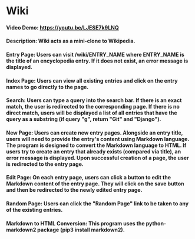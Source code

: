 # Wiki
#### Video Demo: <https://youtu.be/LJESE7k9LNQ>
#### Description: Wiki acts as a mini-clone to Wikipedia.
#### Entry Page: Users can visit /wiki/ENTRY_NAME where ENTRY_NAME is the title of an encyclopedia entry. If it does not exist, an error message is displayed.
#### Index Page: Users can view all existing entries and click on the entry names to go directly to the page.
#### Search: Users can type a query into the search bar. If there is an exact match, the user is redirected to the corresponding page. If there is no direct match, users will be displayed a list of all entries that have the query as a substring (if query "g", return "Git" and "Django").
#### New Page: Users can create new entry pages. Alongside an entry title, users will need to provide the entry's content using Markdown language. The program is designed to convert the Markdown language to HTML. If users try to create an entry that already exists (compared via title), an error message is displayed. Upon successful creation of a page, the user is redirected to the entry page.
#### Edit Page: On each entry page, users can click a button to edit the Markdown content of the entry page. They will click on the save button and then be redirected to the newly edited entry page.
#### Random Page: Users can click the "Random Page" link to be taken to any of the existing entries.
#### Markdown to HTML Conversion: This program uses the python-markdown2 package (pip3 install markdown2).

